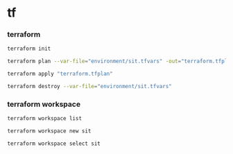 # tf

### terraform

```bash
terraform init
```
```bash
terraform plan --var-file="environment/sit.tfvars" -out="terraform.tfplan"
```
```bash
terraform apply "terraform.tfplan"
```
```bash
terraform destroy --var-file="environment/sit.tfvars"
```

### terraform workspace

```bash
terraform workspace list
```

```bash
terraform workspace new sit
```

```bash
terraform workspace select sit
```


